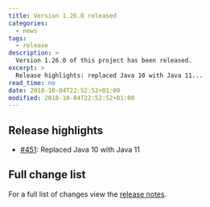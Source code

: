 ```yaml
---
title: Version 1.26.0 released
categories:
  - news
tags:
  - release
description: >
  Version 1.26.0 of this project has been released.
excerpt: >
  Release highlights: replaced Java 10 with Java 11...
read_time: no
date: 2018-10-04T22:52:52+01:00
modified: 2018-10-04T22:52:52+01:00
---
```


## Release highlights

* [#451](https://github.com/gantsign/development-environment/pull/451):
  Replaced Java 10 with Java 11

## Full change list

For a full list of changes view the
[release notes](https://github.com/gantsign/development-environment/releases/tag/1.26.0).
